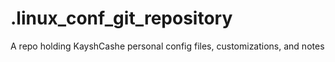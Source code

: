 # .linux_conf_git_repository
A repo holding KayshCashe personal config files, customizations, and notes
